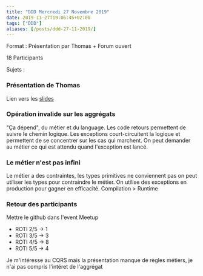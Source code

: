 ```yaml
---
title: "DDD Mercredi 27 Novembre 2019"
date: 2019-11-27T19:06:45+02:00
tags: ["DDD"]
aliases: [/posts/ddd-27-11-2019/]
---
```


Format : Présentation par Thomas + Forum ouvert

18 Participants

Sujets :

### Présentation de Thomas

Lien vers les [slides](https://sadraskol.com/slides/ddd-persistence/#/)

### Opération invalide sur les aggrégats

"Ça dépend", du métier et du language. Les code retours permettent de suivre le chemin logique.
Les exceptions court-circuitent la logique et permettent de se concentrer sur les cas qui marchent.
On peut demander au métier ce qui est attendu quand l'exception est lancé.

### Le métier n'est pas infini

Le métier a des contraintes, les types primitives ne conviennent pas
on peut utiliser les types pour contraindre le métier. On utilise des exceptions
en production pour gagner en efficacité. Compilation > Runtime

### Retour des participants

Mettre le github dans l'event Meetup

- ROTI 2/5 -> 1
- ROTI 3/5 -> 3
- ROTI 4/5 -> 8
- ROTI 5/5 -> 4

Je m'intéresse au CQRS mais la présentation manque de règles métiers, je n'ai pas compris l'intéret de l'aggrégat
